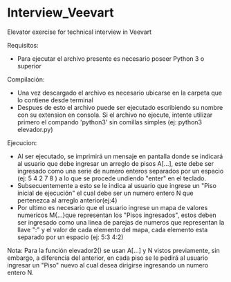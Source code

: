 # Interview_Veevart
Elevator exercise for technical interview in Veevart

Requisitos:

- Para ejecutar el archivo presente es necesario poseer Python 3 o superior 

Compilación:  

- Una vez descargado el archivo es necesario ubicarse en la carpeta que lo contiene desde terminal
- Despues de esto el archivo puede ser ejecutado escribiendo su nombre con su extension en consola. Si el archivo no ejecute, intente utilizar primero el compando 'python3' sin comillas simples (ej: python3 elevador.py)

Ejecucion:

- Al ser ejecutado, se imprimirá un mensaje en pantalla donde se indicará al usuario que debe ingresar un arreglo de pisos A[...], este debe ser ingresado como una serie de numero enteros separados por un espacio (ej: 5 4 2 7 8 ) a lo que se procede undiendo "enter" en el teclado.
- Subsecuentemente a esto se le indica al usuario que ingrese un "Piso inicial de ejecución" el cual debe ser un numero entero N que pertenezca al arreglo anterior(ej:4)
- Por ultimo es necesario que el usuario ingrese un mapa de valores numericos M{...}que representan los "Pisos ingresados", estos deben ser ingresado como una linea de parejas de numeros que representan la llave ":" y el valor de cada elemento del mapa, cada elemento esta separado por un espacio (ej: 5:3 4:2) 

Nota: Para la función elevador2() se usan A[...] y N vistos previamente, sin embargo, a diferencia del anterior, en cada piso se le pedirá al usuario ingresar un "Piso" nuevo al cual desea dirigirse ingresando un numero entero N.
